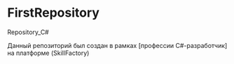 # FirstRepository
Repository_C#

Данный репозиторий был создан в рамках [профессии C#-разработчик] на платформе (SkillFactory)

